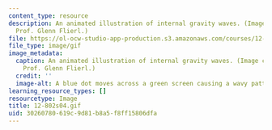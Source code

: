 ```yaml
---
content_type: resource
description: An animated illustration of internal gravity waves. (Image courtesy of
  Prof. Glenn Flierl.)
file: https://ol-ocw-studio-app-production.s3.amazonaws.com/courses/12-802-wave-motions-in-the-ocean-and-atmosphere-spring-2004/30260780619c9d81b8a5f8ff15806dfa_12-802s04.gif
file_type: image/gif
image_metadata:
  caption: An animated illustration of internal gravity waves. (Image courtesy of
    Prof. Glenn Flierl.)
  credit: ''
  image-alt: A blue dot moves across a green screen causing a wavy pattern.
learning_resource_types: []
resourcetype: Image
title: 12-802s04.gif
uid: 30260780-619c-9d81-b8a5-f8ff15806dfa
---
```

